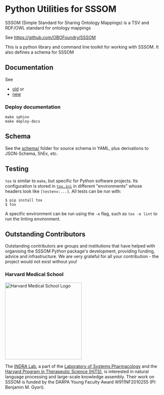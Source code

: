 # Python Utilities for SSSOM

SSSOM (Simple Standard for Sharing Ontology Mappings) is a TSV and RDF/OWL standard for ontology mappings

See https://github.com/OBOFoundry/SSSOM

This is a python library and command line toolkit for working with SSSOM. It also defines a schema for SSSOM

## Documentation

See 
* [old](https://sssom-py.readthedocs.io/) or
* [new](https://mapping-commons.github.io/sssom-py/index.html#)

### Deploy documentation
```shell
make sphinx
make deploy-docs
```

## Schema

See the [schema/](schema) folder for source schema in YAML, plus
derivations to JSON-Schema, ShEx, etc. 

## Testing

`tox` is similar to `make`, but specific for Python software projects. Its
configuration is stored in [`tox.ini`](tox.ini) in different "environments"
whose headers look like `[testenv:...]`. All tests can be run with:

```shell
$ pip install tox
$ tox
```

A specific environment can be run using the `-e` flag, such as `tox -e lint` to run
the linting environment.

## Outstanding Contributors

Outstanding contributors are groups and institutions that have helped with organising the SSSOM
Python package's development, providing funding, advice and infrastructure. We are very grateful
for all your contribution - the project would not exist without you!

### Harvard Medical School

<img width="250" src="https://hms.harvard.edu/themes/harvardmedical/logo.svg" alt="Harvard Medical School Logo" />

The [INDRA Lab](https://indralab.github.io), a part of the
[Laboratory of Systems Pharmacology](https://hits.harvard.edu/the-program/laboratory-of-systems-pharmacology/about/)
and the [Harvard Program in Therapeutic Science (HiTS)](https://hits.harvard.edu), is interested in
natural language processing and large-scale knowledge assembly. Their work on SSSOM is funded by the
DARPA Young Faculty Award W911NF2010255 (PI: Benjamin M. Gyori).
